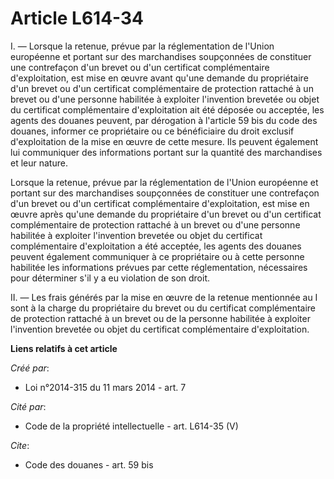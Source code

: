 # Article L614-34

I. ― Lorsque la retenue, prévue par la réglementation de l'Union européenne et portant sur des marchandises soupçonnées de
constituer une contrefaçon d'un brevet ou d'un certificat complémentaire d'exploitation, est mise en œuvre avant qu'une
demande du propriétaire d'un brevet ou d'un certificat complémentaire de protection rattaché à un brevet ou d'une personne
habilitée à exploiter l'invention brevetée ou objet du certificat complémentaire d'exploitation ait été déposée ou acceptée,
les agents des douanes peuvent, par dérogation à l'article 59 bis du code des douanes, informer ce propriétaire ou ce
bénéficiaire du droit exclusif d'exploitation de la mise en œuvre de cette mesure. Ils peuvent également lui communiquer des
informations portant sur la quantité des marchandises et leur nature. 

Lorsque la retenue, prévue par la réglementation de l'Union européenne et portant sur des marchandises soupçonnées de
constituer une contrefaçon d'un brevet ou d'un certificat complémentaire d'exploitation, est mise en œuvre après qu'une
demande du propriétaire d'un brevet ou d'un certificat complémentaire de protection rattaché à un brevet ou d'une personne
habilitée à exploiter l'invention brevetée ou objet du certificat complémentaire d'exploitation a été acceptée, les agents
des douanes peuvent également communiquer à ce propriétaire ou à cette personne habilitée les informations prévues par cette
réglementation, nécessaires pour déterminer s'il y a eu violation de son droit. 

II. ― Les frais générés par la mise en œuvre de la retenue mentionnée au I sont à la charge du propriétaire du brevet ou du
certificat complémentaire de protection rattaché à un brevet ou de la personne habilitée à exploiter l'invention brevetée ou
objet du certificat complémentaire d'exploitation.

**Liens relatifs à cet article**

_Créé par_:

  - Loi n°2014-315 du 11 mars 2014 - art. 7

_Cité par_:

  - Code de la propriété intellectuelle - art. L614-35 (V)

_Cite_:

  - Code des douanes - art. 59 bis
